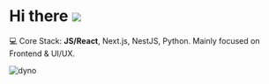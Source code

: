 # Hi there ![](https://user-images.githubusercontent.com/18350557/176309783-0785949b-9127-417c-8b55-ab5a4333674e.gif)

💻 Core Stack: **JS/React**, Next.js, NestJS, Python. Mainly focused on Frontend & UI/UX.

![dyno](https://github.com/its-monotype/its-monotype/assets/79363260/54b6157b-97b7-4092-9d35-f85be3d266b7)
